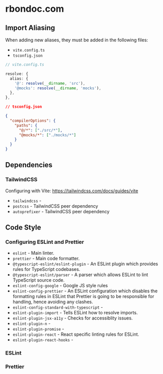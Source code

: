 # rbondoc.com

## Import Aliasing

When adding new aliases, they must be added in the following files:

- `vite.config.ts`
- `tsconfig.json`

```ts
// vite.config.ts

resolve: {
  alias: {
    '@': resolve(__dirname, 'src'),
    '@mocks': resolve(__dirname, 'mocks'),
  },
},
```

```json
// tsconfig.json

{
  "compilerOptions": {
    "paths": {
      "@/*": ["./src/*"],
      "@mocks/*": ["./mocks/*"]
    }
  }
}
```

## Dependencies

### TailwindCSS

Configuring with Vite: https://tailwindcss.com/docs/guides/vite

- `tailwindcss` -
- `postcss` - TailwindCSS peer dependency
- `autoprefixer` - TailwindCSS peer dependency

## Code Style

### Configuring ESLint and Prettier

- `eslint` - Main linter.
- `prettier` - Main code formatter.
- `@typescript-eslint/eslint-plugin` - An ESLint plugin which provides rules for TypeScript codebases.
- `@typescript-eslint/parser` - A parser which allows ESLint to lint TypeScript source code.
- `eslint-config-google` - Google JS style rules
- `eslint-config-prettier` - An ESLint configuration which disables the formatting rules in ESLint that Prettier is going to be responsible for handling, hence avoiding any clashes.
- `eslint-config-standard-with-typescript` -
- `eslint-plugin-import` - Tells ESLint how to resolve imports.
- `eslint-plugin-jsx-a11y` - Checks for accessiblity issues.
- `eslint-plugin-n` -
- `eslint-plugin-promise` -
- `eslint-plugin-react` - React specific linting rules for ESLint.
- `eslint-plugin-react-hooks` -

### ESLint

### Prettier
